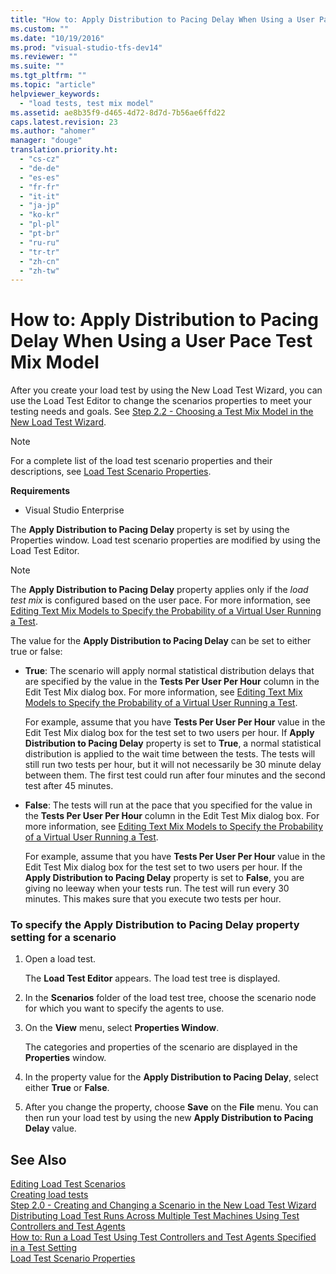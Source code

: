 ```yaml
---
title: "How to: Apply Distribution to Pacing Delay When Using a User Pace Test Mix Model | hehe"
ms.custom: ""
ms.date: "10/19/2016"
ms.prod: "visual-studio-tfs-dev14"
ms.reviewer: ""
ms.suite: ""
ms.tgt_pltfrm: ""
ms.topic: "article"
helpviewer_keywords: 
  - "load tests, test mix model"
ms.assetid: ae8b35f9-d465-4d72-8d7d-7b56ae6ffd22
caps.latest.revision: 23
ms.author: "ahomer"
manager: "douge"
translation.priority.ht: 
  - "cs-cz"
  - "de-de"
  - "es-es"
  - "fr-fr"
  - "it-it"
  - "ja-jp"
  - "ko-kr"
  - "pl-pl"
  - "pt-br"
  - "ru-ru"
  - "tr-tr"
  - "zh-cn"
  - "zh-tw"
---
```

# How to: Apply Distribution to Pacing Delay When Using a User Pace Test Mix Model
After you create your load test by using the New Load Test Wizard, you can use the Load Test Editor to change the scenarios properties to meet your testing needs and goals. See [Step 2.2 - Choosing a Test Mix Model in the New Load Test Wizard](../test_notintoc/creating-load-tests.md#CreatingLoadTestsUsingWizardStep2_2).  
  
> [!NOTE]
>  For a complete list of the load test scenario properties and their descriptions, see [Load Test Scenario Properties](../test/load-test-scenario-properties.md).  
  
 **Requirements**  
  
-   Visual Studio Enterprise  
  
 The **Apply Distribution to Pacing Delay** property is set by using the Properties window. Load test scenario properties are modified by using the Load Test Editor.  
  
> [!NOTE]
>  The **Apply Distribution to Pacing Delay** property applies only if the *load test mix* is configured based on the user pace. For more information, see [Editing Text Mix Models to Specify the Probability of a Virtual User Running a Test](../test/e3b7d952-9012-400a-8131-3444390a6066.md).  
  
 The value for the **Apply Distribution to Pacing Delay** can be set to either true or false:  
  
-   **True**: The scenario will apply normal statistical distribution delays that are specified by the value in the **Tests Per User Per Hour** column in the Edit Test Mix dialog box. For more information, see [Editing Text Mix Models to Specify the Probability of a Virtual User Running a Test](../test/e3b7d952-9012-400a-8131-3444390a6066.md).  
  
     For example, assume that you have **Tests Per User Per Hour** value in the Edit Test Mix dialog box for the test set to two users per hour. If **Apply Distribution to Pacing Delay** property is set to **True**, a normal statistical distribution is applied to the wait time between the tests. The tests will still run two tests per hour, but it will not necessarily be 30 minute delay between them. The first test could run after four minutes and the second test after 45 minutes.  
  
-   **False**: The tests will run at the pace that you specified for the value in the **Tests Per User Per Hour** column in the Edit Test Mix dialog box. For more information, see [Editing Text Mix Models to Specify the Probability of a Virtual User Running a Test](../test/e3b7d952-9012-400a-8131-3444390a6066.md).  
  
     For example, assume that you have **Tests Per User Per Hour** value in the Edit Test Mix dialog box for the test set to two users per hour. If the **Apply Distribution to Pacing Delay** property is set to **False**, you are giving no leeway when your tests run. The test will run every 30 minutes. This makes sure that you execute two tests per hour.  
  
### To specify the Apply Distribution to Pacing Delay property setting for a scenario  
  
1.  Open a load test.  
  
     The **Load Test Editor** appears. The load test tree is displayed.  
  
2.  In the **Scenarios** folder of the load test tree, choose the scenario node for which you want to specify the agents to use.  
  
3.  On the **View** menu, select **Properties Window**.  
  
     The categories and properties of the scenario are displayed in the **Properties** window.  
  
4.  In the property value for the **Apply Distribution to Pacing Delay**, select either **True** or **False**.  
  
5.  After you change the property, choose **Save** on the **File** menu. You can then run your load test by using the new **Apply Distribution to Pacing Delay** value.  
  
## See Also  
 [Editing Load Test Scenarios](../test/editing-load-test-scenarios-using-the-load-test-editor.md)   
 [Creating load tests](../test_notintoc/creating-load-tests.md)   
 [Step 2.0 - Creating and Changing a Scenario in the New Load Test Wizard](../test_notintoc/creating-load-tests.md#CreatingLoadTestsUsingWizardStep2)   
 [Distributing Load Test Runs Across Multiple Test Machines Using Test Controllers and Test Agents](../test/6e67a587-8aad-48cc-a8c0-6d4b399f3731.md)   
 [How to: Run a Load Test Using Test Controllers and Test Agents Specified in a Test Setting](../test_notintoc/e08eb231-55b7-4d9c-9be5-4fe1051a12b7.md)   
 [Load Test Scenario Properties](../test/load-test-scenario-properties.md)